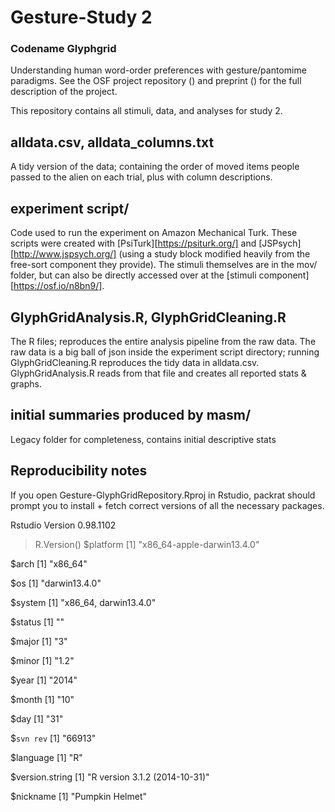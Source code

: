 # Gesture-Study 2
### Codename Glyphgrid

Understanding human word-order preferences with gesture/pantomime paradigms. See the OSF project repository () and preprint () for the full description of the project.

This repository contains all stimuli, data, and analyses for study 2.

## alldata.csv, alldata_columns.txt

A tidy version of the data; containing the order of moved items people passed to the alien on each trial, plus
with column descriptions. 

## experiment script/

Code used to run the experiment on Amazon Mechanical Turk. These scripts were created with [PsiTurk][https://psiturk.org/] and [JSPsych][http://www.jspsych.org/] (using a study block modified heavily from the free-sort component they provide). The stimuli themselves are in the mov/ folder, but can also be directly accessed over at the [stimuli component][https://osf.io/n8bn9/]. 

## GlyphGridAnalysis.R, GlyphGridCleaning.R

The R files; reproduces the entire analysis pipeline from the raw data. The raw data is a big ball of json inside the experiment script directory; running GlyphGridCleaning.R reproduces the tidy data in alldata.csv.  GlyphGridAnalysis.R reads from that file and creates all reported stats & graphs. 

## initial summaries produced by masm/

Legacy folder for completeness, contains initial descriptive stats

## Reproducibility notes

If you open Gesture-GlyphGridRepository.Rproj in Rstudio, packrat should prompt you to install + fetch correct versions of all the necessary packages. 

Rstudio Version 0.98.1102

> R.Version()
$platform
[1] "x86_64-apple-darwin13.4.0"

$arch
[1] "x86_64"

$os
[1] "darwin13.4.0"

$system
[1] "x86_64, darwin13.4.0"

$status
[1] ""

$major
[1] "3"

$minor
[1] "1.2"

$year
[1] "2014"

$month
[1] "10"

$day
[1] "31"

$`svn rev`
[1] "66913"

$language
[1] "R"

$version.string
[1] "R version 3.1.2 (2014-10-31)"

$nickname
[1] "Pumpkin Helmet"